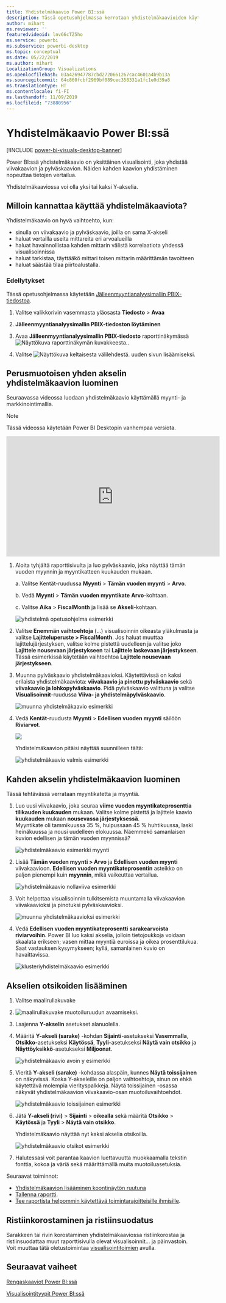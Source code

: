 ```yaml
---
title: Yhdistelmäkaavio Power BI:ssä
description: Tässä opetusohjelmassa kerrotaan yhdistelmäkaavioiden käytöstä ja luonnista Power BI -palvelussa ja Power BI Desktopissa.
author: mihart
ms.reviewer: ''
featuredvideoid: lnv66cTZ5ho
ms.service: powerbi
ms.subservice: powerbi-desktop
ms.topic: conceptual
ms.date: 05/22/2019
ms.author: mihart
LocalizationGroup: Visualizations
ms.openlocfilehash: 03a426947787cbd2720661267cac4601a4b9b13a
ms.sourcegitcommit: 64c860fcbf2969bf089cec358331a1fc1e0d39a8
ms.translationtype: HT
ms.contentlocale: fi-FI
ms.lasthandoff: 11/09/2019
ms.locfileid: "73880956"
---
```

# <a name="combo-chart-in-power-bi"></a>Yhdistelmäkaavio Power BI:ssä

[!INCLUDE [power-bi-visuals-desktop-banner](../includes/power-bi-visuals-desktop-banner.md)]

Power BI:ssä yhdistelmäkaavio on yksittäinen visualisointi, joka yhdistää viivakaavion ja pylväskaavion. Näiden kahden kaavion yhdistäminen nopeuttaa tietojen vertailua.

Yhdistelmäkaaviossa voi olla yksi tai kaksi Y-akselia.

## <a name="when-to-use-a-combo-chart"></a>Milloin kannattaa käyttää yhdistelmäkaaviota?
Yhdistelmäkaavio on hyvä vaihtoehto, kun:

* sinulla on viivakaavio ja pylväskaavio, joilla on sama X-akseli
* haluat vertailla useita mittareita eri arvoalueilla
* haluat havainnollistaa kahden mittarin välistä korrelaatiota yhdessä visualisoinnissa
* haluat tarkistaa, täyttääkö mittari toisen mittarin määrittämän tavoitteen
* haluat säästää tilaa piirtoalustalla.

### <a name="prerequisites"></a>Edellytykset
Tässä opetusohjelmassa käytetään [Jälleenmyyntianalyysimallin PBIX-tiedostoa](https://download.microsoft.com/download/9/6/D/96DDC2FF-2568-491D-AAFA-AFDD6F763AE3/Retail%20Analysis%20Sample%20PBIX.pbix).

1. Valitse valikkorivin vasemmasta yläosasta **Tiedosto** > **Avaa**
   
2. **Jälleenmyyntianalyysimallin PBIX-tiedoston löytäminen**

1. Avaa **Jälleenmyyntianalyysimallin PBIX-tiedosto** raporttinäkymässä ![Näyttökuva raporttinäkymän kuvakkeesta.](media/power-bi-visualization-kpi/power-bi-report-view.png).

1. Valitse ![Näyttökuva keltaisesta välilehdestä.](media/power-bi-visualization-kpi/power-bi-yellow-tab.png) uuden sivun lisäämiseksi.



## <a name="create-a-basic-single-axis-combo-chart"></a>Perusmuotoisen yhden akselin yhdistelmäkaavion luominen
Seuraavassa videossa luodaan yhdistelmäkaavio käyttämällä myynti- ja markkinointimallia.
   > [!NOTE]
   > Tässä videossa käytetään Power BI Desktopin vanhempaa versiota.
   > 
   > 
<iframe width="560" height="315" src="https://www.youtube.com/embed/lnv66cTZ5ho?list=PL1N57mwBHtN0JFoKSR0n-tBkUJHeMP2cP" frameborder="0" allowfullscreen></iframe>  

<a name="create"></a>

1. Aloita tyhjältä raporttisivulta ja luo pylväskaavio, joka näyttää tämän vuoden myynnin ja myyntikatteen kuukauden mukaan.

    a.  Valitse Kentät-ruudussa **Myynti** \> **Tämän vuoden myynti** > **Arvo**.

    b.  Vedä **Myynti** \> **Tämän vuoden myyntikate** **Arvo**-kohtaan.

    c. Valitse **Aika** \> **FiscalMonth** ja lisää se **Akseli**-kohtaan.

    ![yhdistelmä opetusohjelma esimerkki](media/power-bi-visualization-combo-chart/combotutorial1new.png)
5. Valitse **Enemmän vaihtoehtoja** (...) visualisoinnin oikeasta yläkulmasta ja valitse **Lajitteluperuste > FiscalMonth**. Jos haluat muuttaa lajittelujärjestyksen, valitse kolme pistettä uudelleen ja valitse joko **Lajittele nousevaan järjestykseen** tai **Lajittele laskevaan järjestykseen**. Tässä esimerkissä käytetään vaihtoehtoa **Lajittele nousevaan järjestykseen**.

6. Muunna pylväskaavio yhdistelmäkaavioksi. Käytettävissä on kaksi erilaista yhdistelmäkaaviota: **viivakaavio ja pinottu pylväskaavio** sekä **viivakaavio ja lohkopylväskaavio**. Pidä pylväskaavio valittuna ja valitse **Visualisoinnit**-ruudussa **Viiva- ja yhdistelmäpylväskaavio**.

    ![muunna yhdistelmäkaavio esimerkki](media/power-bi-visualization-combo-chart/converttocombo-new2.png)
7. Vedä **Kentät**-ruudusta **Myynti** \> **Edellisen vuoden myynti** säilöön **Riviarvot**.

   ![](media/power-bi-visualization-combo-chart/linevaluebucket.png)

   Yhdistelmäkaavion pitäisi näyttää suunnilleen tältä:

   ![yhdistelmäkaavio valmis esimerkki](media/power-bi-visualization-combo-chart/combochartdone-new.png)

## <a name="create-a-combo-chart-with-two-axes"></a>Kahden akselin yhdistelmäkaavion luominen
Tässä tehtävässä verrataan myyntikatetta ja myyntiä.

1. Luo uusi viivakaavio, joka seuraa **viime vuoden myyntikateprosenttia** **tilikauden kuukauden** mukaan. Valitse kolme pistettä ja lajittele kaavio **kuukauden** mukaan **nousevassa järjestyksessä**.  
Myyntikate oli tammikuussa 35 %, huipussaan 45 % huhtikuussa, laski heinäkuussa ja nousi uudelleen elokuussa. Näemmekö samanlaisen kuvion edellisen ja tämän vuoden myynnissä?

   ![yhdistelmäkaavio esimerkki myynti](media/power-bi-visualization-combo-chart/combo1-new.png)
2. Lisää **Tämän vuoden myynti > Arvo** ja **Edellisen vuoden myynti** viivakaavioon. **Edellisen vuoden myyntikateprosentin** asteikko on paljon pienempi kuin **myynnin**, mikä vaikeuttaa vertailua.      

   ![yhdistelmäkaavio nollaviiva esimerkki](media/power-bi-visualization-combo-chart/flatline-new.png)
3. Voit helpottaa visualisoinnin tulkitsemista muuntamalla viivakaavion viivakaavioksi ja pinotuksi pylväskaavioksi.

   ![muunna yhdistelmäkaavioksi esimerkki](media/power-bi-visualization-combo-chart/converttocombo-new.png)

4. Vedä **Edellisen vuoden myyntikateprosentti** **sarakearvoista** **riviarvoihin**. Power BI luo kaksi akselia, jolloin tietojoukkoja voidaan skaalata erikseen; vasen mittaa myyntiä euroissa ja oikea prosenttilukua. Saat vastauksen kysymykseen; kyllä, samanlainen kuvio on havaittavissa.

   ![klusteriyhdistelmäkaavio esimerkki](media/power-bi-visualization-combo-chart/power-bi-clustered-combo.png)    

## <a name="add-titles-to-the-axes"></a>Akselien otsikoiden lisääminen
1. Valitse maalirullakuvake 
1. ![maalirullakuvake](media/power-bi-visualization-combo-chart/power-bi-paintroller.png) muotoiluruudun avaamiseksi.
1. Laajenna **Y-akselin** asetukset alanuolella.
1. Määritä **Y-akseli (sarake)** -kohdan **Sijainti**-asetukseksi **Vasemmalla**, **Otsikko**-asetukseksi **Käytössä**, **Tyyli**-asetukseksi **Näytä vain otsikko** ja **Näyttöyksikkö**-asetukseksi **Miljoonat**.

   ![yhdistelmäkaavio avoin y esimerkki](media/power-bi-visualization-combo-chart/power-bi-open-y.png)
4. Vieritä **Y-akseli (sarake)** -kohdassa alaspäin, kunnes **Näytä toissijainen** on näkyvissä. Koska Y-akseleille on paljon vaihtoehtoja, sinun on ehkä käytettävä molempia vierityspalkkeja. Näytä toissijainen -osassa näkyvät yhdistelmäkaavion viivakaavio-osan muotoiluvaihtoehdot.

   ![yhdistelmäkaavio toissijainen esimerkki](media/power-bi-visualization-combo-chart/power-bi-secondary.png)
5. Jätä **Y-akseli (rivi)** > **Sijainti** > **oikealla** sekä määritä **Otsikko** > **Käytössä** ja **Tyyli** > **Näytä vain otsikko**.

   Yhdistelmäkaavio näyttää nyt kaksi akselia otsikoilla.

   ![yhdistelmäkaavio otsikot esimerkki](media/power-bi-visualization-combo-chart/power-bi-2-titles.png)

6. Halutessasi voit parantaa kaavion luettavuutta muokkaamalla tekstin fonttia, kokoa ja väriä sekä määrittämällä muita muotoiluasetuksia.

Seuraavat toiminnot:

* [Yhdistelmäkaavion lisääminen koontinäytön ruutuna](../service-dashboard-tiles.md)
* [Tallenna raportti](../service-report-save.md).
* [Tee raportista helpommin käytettävä toimintarajoitteisille ihmisille](../desktop-accessibility.md).

## <a name="cross-highlighting-and-cross-filtering"></a>Ristiinkorostaminen ja ristiinsuodatus

Sarakkeen tai rivin korostaminen yhdistelmäkaaviossa ristiinkorostaa ja ristiinsuodattaa muut raporttisivulla olevat visualisoinnit... ja päinvastoin. Voit muuttaa tätä oletustoimintaa [visualisointitoimien](../service-reports-visual-interactions.md) avulla.

## <a name="next-steps"></a>Seuraavat vaiheet

[Rengaskaaviot Power BI:ssä](power-bi-visualization-doughnut-charts.md)

[Visualisointityypit Power BI:ssä](power-bi-visualization-types-for-reports-and-q-and-a.md)

